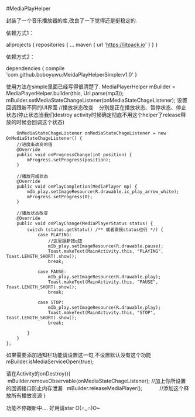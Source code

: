 #MediaPlayHelper 

封装了一个音乐播放器的库,改良了一下觉得还是挺稳定的.


依赖方式1：

  allprojects {
		repositories {
			...
			maven { url 'https://jitpack.io' }
		}
	    }
 
 依赖方式2：
 
 dependencies {
	        compile 'com.github.boboyuwu:MeidaPlayHelperSimple:v1.0'
	}
 
 
使用方法在simple里面已经写得很清楚了.
MediaPlayerHelper mBuilder = MediaPlayerHelper.builder(this, Uri.parse(mp3));
mBuilder.setMediaStateChangeListener(onMediaStateChageListener);
设置回调跟新不同的UI界面
 //播放状态改变    分别是正在播放状态、暂停状态、停止状态(停止状态当我们destroy activity时候确定彻底不用这个helper了release释放的时候会回调这个状态)
        
        
        OnMediaStateChageListener onMediaStateChageListener = new OnMediaStateChageListener() {
        //进度条改变的值
        @Override
        public void onProgressChange(int position) {
            mProgress.setProgress(position);
        }

        //播放完成状态
        @Override
        public void onPlayCompletion(MediaPlayer mp) {
            mIb_play.setImageResource(R.drawable.ic_play_arrow_white);
            mProgress.setProgress(0);
        }

        //播放状态改变
        @Override
        public void onPlayChange(MediaPlayerStatus status) {
            switch (status.getStatu() /** 或者直接status也行 */) {
                case PLAYING:
                    //这里跟新按q钮
                    mIb_play.setImageResource(R.drawable.pause);
                    Toast.makeText(MainActivity.this, "PLAYING", Toast.LENGTH_SHORT).show();
                    break;

                case PAUSE:
                    mIb_play.setImageResource(R.drawable.play);
                    Toast.makeText(MainActivity.this, "PAUSE", Toast.LENGTH_SHORT).show();
                    break;

                case STOP:
                    mIb_play.setImageResource(R.drawable.play);
                    Toast.makeText(MainActivity.this, "STOP", Toast.LENGTH_SHORT).show();
                    break;

            }
        }
    };
 
如果需要添加通知栏功能请设置这一句,不设置默认没有这个功能
mBuilder.isMediaServiceOpen(true);


请在Activity的onDestroy(){  
    mBuilder.removeObservable(onMediaStateChageListener);    //加上你所设置的回调接口防止内存泄漏
    mBuilder.releaseMediaPlayer();            //添加这个释放所有播放资源
}

功能不停跟新中....
好用请star O(∩_∩)O~
